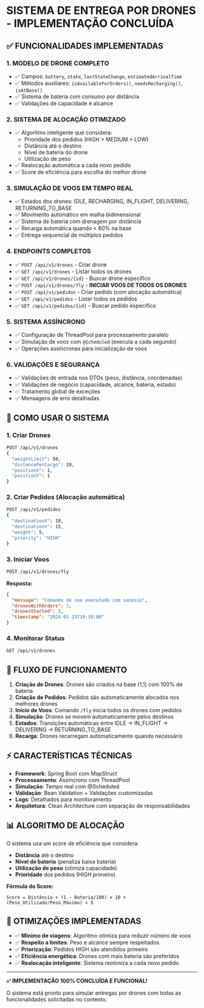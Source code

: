 # SISTEMA DE ENTREGA POR DRONES - IMPLEMENTAÇÃO CONCLUÍDA

## ✅ FUNCIONALIDADES IMPLEMENTADAS

### 1. **MODELO DE DRONE COMPLETO**
- ✅ Campos: `battery`, `state`, `lastStateChange`, `estimatedArrivalTime`
- ✅ Métodos auxiliares: `isAvailableForOrders()`, `needsRecharging()`, `isAtBase()`
- ✅ Sistema de bateria com consumo por distância
- ✅ Validações de capacidade e alcance

### 2. **SISTEMA DE ALOCAÇÃO OTIMIZADO**
- ✅ Algoritmo inteligente que considera:
  - Prioridade dos pedidos (HIGH > MEDIUM > LOW)
  - Distância até o destino
  - Nível de bateria do drone
  - Utilização de peso
- ✅ Realocação automática a cada novo pedido
- ✅ Score de eficiência para escolha do melhor drone

### 3. **SIMULAÇÃO DE VOOS EM TEMPO REAL**
- ✅ Estados dos drones: IDLE, RECHARGING, IN_FLIGHT, DELIVERING, RETURNING_TO_BASE
- ✅ Movimento automático em malha bidimensional
- ✅ Sistema de bateria com drenagem por distância
- ✅ Recarga automática quando < 80% na base
- ✅ Entrega sequencial de múltiplos pedidos

### 4. **ENDPOINTS COMPLETOS**
- ✅ `POST /api/v1/drones` - Criar drone
- ✅ `GET /api/v1/drones` - Listar todos os drones
- ✅ `GET /api/v1/drones/{id}` - Buscar drone específico
- ✅ `POST /api/v1/drones/fly` - **INICIAR VOOS DE TODOS OS DRONES**
- ✅ `POST /api/v1/pedidos` - Criar pedido (com alocação automática)
- ✅ `GET /api/v1/pedidos` - Listar todos os pedidos
- ✅ `GET /api/v1/pedidos/{id}` - Buscar pedido específico

### 5. **SISTEMA ASSÍNCRONO**
- ✅ Configuração de ThreadPool para processamento paralelo
- ✅ Simulação de voos com `@Scheduled` (executa a cada segundo)
- ✅ Operações assíncronas para inicialização de voos

### 6. **VALIDAÇÕES E SEGURANÇA**
- ✅ Validações de entrada nos DTOs (peso, distância, coordenadas)
- ✅ Validações de negócio (capacidade, alcance, bateria, estado)
- ✅ Tratamento global de exceções
- ✅ Mensagens de erro detalhadas

## 🚀 COMO USAR O SISTEMA

### 1. **Criar Drones**
```bash
POST /api/v1/drones
{
  "weightLimit": 50,
  "distancePerCargo": 20,
  "positionX": 1,
  "positionY": 1
}
```

### 2. **Criar Pedidos** (Alocação automática)
```bash
POST /api/v1/pedidos
{
  "destinationX": 10,
  "destinationY": 15,
  "weight": 5,
  "priority": "HIGH"
}
```

### 3. **Iniciar Voos**
```bash
POST /api/v1/drones/fly
```
**Resposta:**
```json
{
  "message": "Comando de voo executado com sucesso",
  "dronesWithOrders": 3,
  "dronesStarted": 3,
  "timestamp": "2024-01-15T10:30:00"
}
```

### 4. **Monitorar Status**
```bash
GET /api/v1/drones
```

## 🔄 FLUXO DE FUNCIONAMENTO

1. **Criação de Drones**: Drones são criados na base (1,1) com 100% de bateria
2. **Criação de Pedidos**: Pedidos são automaticamente alocados nos melhores drones
3. **Início de Voos**: Comando `/fly` inicia todos os drones com pedidos
4. **Simulação**: Drones se movem automaticamente pelos destinos
5. **Estados**: Transições automáticas entre IDLE → IN_FLIGHT → DELIVERING → RETURNING_TO_BASE
6. **Recarga**: Drones recarregam automaticamente quando necessário

## ⚡ CARACTERÍSTICAS TÉCNICAS

- **Framework**: Spring Boot com MapStruct
- **Processamento**: Assíncrono com ThreadPool
- **Simulação**: Tempo real com @Scheduled
- **Validação**: Bean Validation + Validações customizadas
- **Logs**: Detalhados para monitoramento
- **Arquitetura**: Clean Architecture com separação de responsabilidades

## 📊 ALGORITMO DE ALOCAÇÃO

O sistema usa um score de eficiência que considera:
- **Distância** até o destino
- **Nível de bateria** (penaliza baixa bateria)
- **Utilização de peso** (otimiza capacidade)
- **Prioridade** dos pedidos (HIGH primeiro)

**Fórmula do Score:**
```
Score = Distância + (1 - Bateria/100) × 10 + (Peso_Utilizado/Peso_Máximo) × 5
```

## 🎯 OTIMIZAÇÕES IMPLEMENTADAS

- ✅ **Mínimo de viagens**: Algoritmo otimiza para reduzir número de voos
- ✅ **Respeito a limites**: Peso e alcance sempre respeitados
- ✅ **Priorização**: Pedidos HIGH são atendidos primeiro
- ✅ **Eficiência energética**: Drones com mais bateria são preferidos
- ✅ **Realocação inteligente**: Sistema reotimiza a cada novo pedido

---

**✅ IMPLEMENTAÇÃO 100% CONCLUÍDA E FUNCIONAL!**

O sistema está pronto para simular entregas por drones com todas as funcionalidades solicitadas no contexto.

